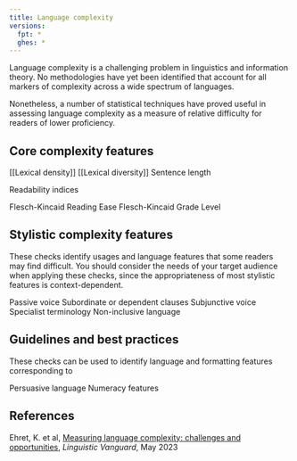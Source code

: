 ```yaml
---
title: Language complexity
versions:
  fpt: *
  ghes: *
---
```

Language complexity is a challenging problem in linguistics and information theory. No methodologies have yet been identified that account for all markers of complexity across a wide spectrum of languages.

Nonetheless, a number of statistical techniques have proved useful in assessing language complexity as a measure of relative difficulty for readers of lower proficiency.




## Core complexity features

[[Lexical density]]
[[Lexical diversity]]
Sentence length

Readability indices

Flesch-Kincaid Reading Ease
Flesch-Kincaid Grade Level

## Stylistic complexity features

These checks identify usages and language features that some readers may find difficult. You should consider the needs of your target audience when applying these checks, since the appropriateness of most stylistic features is context-dependent.

Passive voice
Subordinate or dependent clauses
Subjunctive voice
Specialist terminology
Non-inclusive language


## Guidelines and best practices

These checks can be used to identify language and formatting features corresponding to

Persuasive language
Numeracy features


## References

Ehret, K. et al, [Measuring language complexity: challenges and opportunities](https://www.researchgate.net/publication/370552963_Measuring_language_complexity_challenges_and_opportunities), *Linguistic Vanguard*, May 2023
